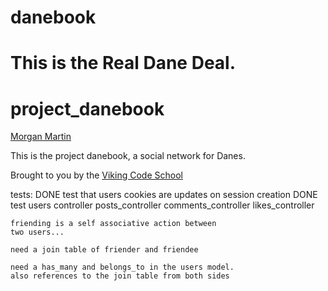 danebook
========

This is the Real Dane Deal.
=======
project_danebook
==================

[Morgan Martin](https://github.com/morgancmartin)

This is the project danebook, a social network for Danes.

Brought to you by the [Viking Code School](https://www.vikingcodeschool.com)

tests:
    DONE test that users cookies are updates on session creation
    DONE test users controller
    posts_controller
    comments_controller
    likes_controller
    
    friending is a self associative action between
    two users...
    
    need a join table of friender and friendee
    
    need a has_many and belongs_to in the users model.
    also references to the join table from both sides
